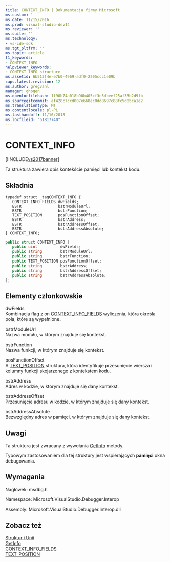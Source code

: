 ```yaml
---
title: CONTEXT_INFO | Dokumentacja firmy Microsoft
ms.custom: ''
ms.date: 11/15/2016
ms.prod: visual-studio-dev14
ms.reviewer: ''
ms.suite: ''
ms.technology:
- vs-ide-sdk
ms.tgt_pltfrm: ''
ms.topic: article
f1_keywords:
- CONTEXT_INFO
helpviewer_keywords:
- CONTEXT_INFO structure
ms.assetid: 6b513f4e-e7b0-4969-adf0-2205ccc1e09b
caps.latest.revision: 12
ms.author: gregvanl
manager: ghogen
ms.openlocfilehash: 1f90b74a018b90b405cf3e5dbeef25af33b2d9fb
ms.sourcegitcommit: af428c7ccd007e668ec0dd8697c88fc5d8bca1e2
ms.translationtype: MT
ms.contentlocale: pl-PL
ms.lasthandoff: 11/16/2018
ms.locfileid: "51817740"
---
```

# <a name="contextinfo"></a>CONTEXT_INFO
[!INCLUDE[vs2017banner](../../../includes/vs2017banner.md)]

Ta struktura zawiera opis kontekście pamięci lub kontekst kodu.  
  
## <a name="syntax"></a>Składnia  
  
```cpp#  
typedef struct _tagCONTEXT_INFO {   
   CONTEXT_INFO_FIELDS dwFields;  
   BSTR                bstrModuleUrl;  
   BSTR                bstrFunction;  
   TEXT_POSITION       posFunctionOffset;  
   BSTR                bstrAddress;  
   BSTR                bstrAddressOffset;  
   BSTR                bstrAddressAbsolute;  
} CONTEXT_INFO;  
```  
  
```csharp  
public struct CONTEXT_INFO {  
   public uint          dwFields;  
   public string        bstrModuleUrl;  
   public string        bstrFunction;  
   public TEXT_POSITION posFunctionOffset;  
   public string        bstrAddress;  
   public string        bstrAddressOffset;  
   public string        bstrAddressAbsolute;  
};  
```  
  
## <a name="members"></a>Elementy członkowskie  
 dwFields  
 Kombinacja flag z on [CONTEXT_INFO_FIELDS](../../../extensibility/debugger/reference/context-info-fields.md) wyliczenia, która określa pola, które są wypełnione<strong>.</strong>  
  
 bstrModuleUrl  
 Nazwa modułu, w którym znajduje się kontekst.  
  
 bstrFunction  
 Nazwa funkcji, w którym znajduje się kontekst.  
  
 posFunctionOffset  
 A [TEXT_POSITION](../../../extensibility/debugger/reference/text-position.md) struktura, która identyfikuje przesunięcie wiersza i kolumny funkcji skojarzonego z kontekstem kodu.  
  
 bstrAddress  
 Adres w kodzie, w którym znajduje się dany kontekst.  
  
 bstrAddressOffset  
 Przesunięcie adresu w kodzie, w którym znajduje się dany kontekst.  
  
 bstrAddressAbsolute  
 Bezwzględny adres w pamięci, w którym znajduje się dany kontekst.  
  
## <a name="remarks"></a>Uwagi  
 Ta struktura jest zwracany z wywołania [GetInfo](../../../extensibility/debugger/reference/idebugmemorycontext2-getinfo.md) metody.  
  
 Typowym zastosowaniem dla tej struktury jest wspierających **pamięci** okna debugowania.  
  
## <a name="requirements"></a>Wymagania  
 Nagłówek: msdbg.h  
  
 Namespace: Microsoft.VisualStudio.Debugger.Interop  
  
 Assembly: Microsoft.VisualStudio.Debugger.Interop.dll  
  
## <a name="see-also"></a>Zobacz też  
 [Struktur i Unii](../../../extensibility/debugger/reference/structures-and-unions.md)   
 [GetInfo](../../../extensibility/debugger/reference/idebugmemorycontext2-getinfo.md)   
 [CONTEXT_INFO_FIELDS](../../../extensibility/debugger/reference/context-info-fields.md)   
 [TEXT_POSITION](../../../extensibility/debugger/reference/text-position.md)

